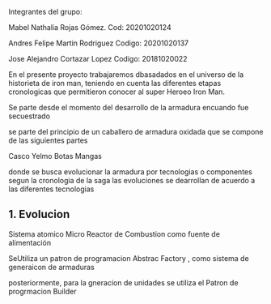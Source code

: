 Integrantes del grupo:

Mabel Nathalia Rojas Gómez.     Cod:    20201020124

Andres Felipe Martin Rodriguez  Codigo: 20201020137

Jose Alejandro Cortazar Lopez   Codigo: 20181020022


En el presente proyecto trabajaremos dbasadados en el universo de la historieta de iron man, teniendo en cuenta las diferentes etapas cronologicas que permitieron conocer al super Heroeo Iron Man.

Se parte desde el momento del desarrollo de la armadura encuando fue secuestrado 

se parte del principio de un caballero de armadura oxidada que se compone de las siguientes partes

Casco
Yelmo
Botas
Mangas

donde se busca evolucionar la armadura por tecnologias o componentes segun la cronologia de la saga
las evoluciones se dearrollan de acuerdo a las diferentes tecnologias 

## 1. Evolucion
Sistema atomico Micro Reactor de Combustion como fuente de alimentación


SeUtiliza un patron de programacion Abstrac Factory , como sistema de generaicon de armaduras

posteriormente, para la gneracion de unidades se utiliza el Patron de progrmacion Builder

